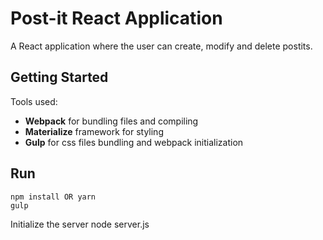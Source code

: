 # Post-it React Application

A React application where the user can create, modify and delete postits.

## Getting Started

Tools used:

* **Webpack** for bundling files and compiling
* **Materialize** framework for styling
* **Gulp** for css files bundling and webpack initialization 


## Run

    npm install OR yarn
    gulp 


Initialize the server
    node server.js


